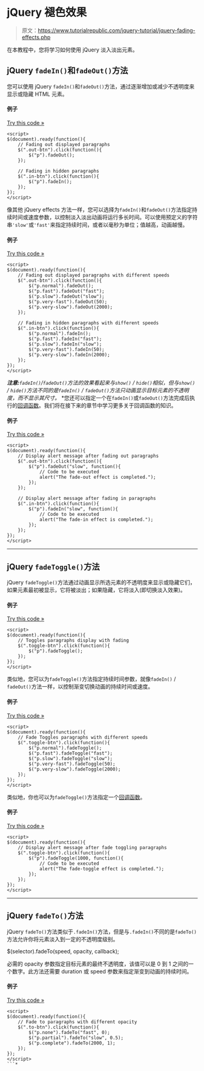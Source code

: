 # jQuery 褪色效果

> 原文：<https://www.tutorialrepublic.com/jquery-tutorial/jquery-fading-effects.php>

在本教程中，您将学习如何使用 jQuery 淡入淡出元素。

## jQuery `fadeIn()`和`fadeOut()`方法

您可以使用 jQuery `fadeIn()`和`fadeOut()`方法，通过逐渐增加或减少不透明度来显示或隐藏 HTML 元素。

#### 例子

[Try this code »](../codelab.php?topic=jquery&file=fade-in-and-out-effects "Try this code using online Editor")

```
<script>
$(document).ready(function(){
    // Fading out displayed paragraphs
    $(".out-btn").click(function(){
        $("p").fadeOut();
    });

    // Fading in hidden paragraphs
    $(".in-btn").click(function(){
        $("p").fadeIn();
    });
});
</script>
```

像其他 jQuery effects 方法一样，您可以选择为`fadeIn()`和`fadeOut()`方法指定持续时间或速度参数，以控制淡入淡出动画将运行多长时间。可以使用预定义的字符串`'slow'`或`'fast'`来指定持续时间，或者以毫秒为单位；值越高，动画越慢。

#### 例子

[Try this code »](../codelab.php?topic=jquery&file=set-the-duration-of-fade-in-and-out-effects "Try this code using online Editor")

```
<script>
$(document).ready(function(){
    // Fading out displayed paragraphs with different speeds
    $(".out-btn").click(function(){
        $("p.normal").fadeOut();
        $("p.fast").fadeOut("fast");
        $("p.slow").fadeOut("slow");
        $("p.very-fast").fadeOut(50);
        $("p.very-slow").fadeOut(2000);
    });

    // Fading in hidden paragraphs with different speeds
    $(".in-btn").click(function(){
        $("p.normal").fadeIn();
        $("p.fast").fadeIn("fast");
        $("p.slow").fadeIn("slow");
        $("p.very-fast").fadeIn(50);
        $("p.very-slow").fadeIn(2000);
    });
});
</script>
```

 ***注意:**`fadeIn()`/`fadeOut()`方法的效果看起来与`show()` / `hide()`相似，但与`show()` / `hide()`方法不同的是`fadeIn()` / `fadeOut()`方法只动画显示目标元素的不透明度，而不显示其尺寸。*  *您还可以指定一个在`fadeIn()`或`fadeOut()`方法完成后执行的[回调函数](jquery-callback.php)。我们将在接下来的章节中学习更多关于回调函数的知识。

#### 例子

[Try this code »](../codelab.php?topic=jquery&file=fade-in-and-out-effects-with-callback-function "Try this code using online Editor")

```
<script>
$(document).ready(function(){
    // Display alert message after fading out paragraphs
    $(".out-btn").click(function(){
        $("p").fadeOut("slow", function(){
            // Code to be executed
            alert("The fade-out effect is completed.");
        });
    });

    // Display alert message after fading in paragraphs
    $(".in-btn").click(function(){
        $("p").fadeIn("slow", function(){
            // Code to be executed
            alert("The fade-in effect is completed.");
        });
    });
});
</script>
```

* * *

## jQuery `fadeToggle()`方法

jQuery `fadeToggle()`方法通过动画显示所选元素的不透明度来显示或隐藏它们，如果元素最初被显示，它将被淡出；如果隐藏，它将淡入(即切换淡入效果)。

#### 例子

[Try this code »](../codelab.php?topic=jquery&file=fade-toggle-effect "Try this code using online Editor")

```
<script>
$(document).ready(function(){
    // Toggles paragraphs display with fading
    $(".toggle-btn").click(function(){
        $("p").fadeToggle();
    });
});
</script>
```

类似地，您可以为`fadeToggle()`方法指定持续时间参数，就像`fadeIn()` / `fadeOut()`方法一样，以控制渐变切换动画的持续时间或速度。

#### 例子

[Try this code »](../codelab.php?topic=jquery&file=set-the-duration-of-fade-toggle-effect "Try this code using online Editor")

```
<script>
$(document).ready(function(){
    // Fade Toggles paragraphs with different speeds
    $(".toggle-btn").click(function(){
        $("p.normal").fadeToggle();
        $("p.fast").fadeToggle("fast");
        $("p.slow").fadeToggle("slow");
        $("p.very-fast").fadeToggle(50);
        $("p.very-slow").fadeToggle(2000);
    });
});
</script>
```

类似地，你也可以为`fadeToggle()`方法指定一个[回调函数](jquery-callback.php)。

#### 例子

[Try this code »](../codelab.php?topic=jquery&file=fade-toggle-effect-with-callback-function "Try this code using online Editor")

```
<script>
$(document).ready(function(){
    // Display alert message after fade toggling paragraphs
    $(".toggle-btn").click(function(){
        $("p").fadeToggle(1000, function(){
            // Code to be executed
            alert("The fade-toggle effect is completed.");
        });
    });
});
</script>
```

* * *

## jQuery `fadeTo()`方法

jQuery `fadeTo()`方法类似于`.fadeIn()`方法，但是与`.fadeIn()`不同的是`fadeTo()`方法允许你将元素淡入到一定的不透明度级别。

$(selector).fadeTo(speed, opacity, callback);

必需的 opacity 参数指定目标元素的最终不透明度，该值可以是 0 到 1 之间的一个数字。此方法还需要 duration 或 speed 参数来指定渐变到动画的持续时间。

#### 例子

[Try this code »](../codelab.php?topic=jquery&file=fade-to-effect "Try this code using online Editor")

```
<script>
$(document).ready(function(){
    // Fade to paragraphs with different opacity
    $(".to-btn").click(function(){
        $("p.none").fadeTo("fast", 0);
        $("p.partial").fadeTo("slow", 0.5);
        $("p.complete").fadeTo(2000, 1);
    });
});
</script>
```*